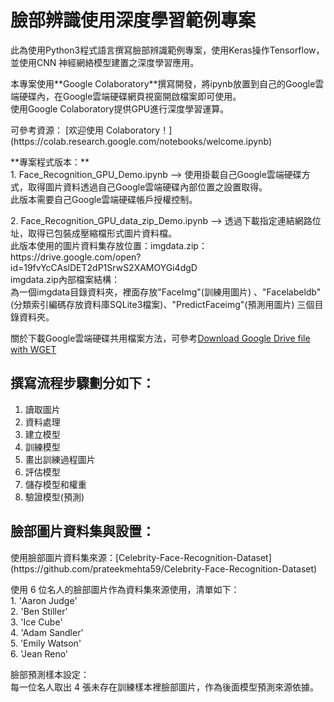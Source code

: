 # 臉部辨識使用深度學習範例專案

<p>此為使用Python3程式語言撰寫臉部辨識範例專案，使用Keras操作Tensorflow，並使用CNN 神經網絡模型建置之深度學習應用。</p>

<p>
本專案使用**Google Colaboratory**撰寫開發，將ipynb放置到自己的Google雲端硬碟內，在Google雲端硬碟網頁視窗開啟檔案即可使用。 <br/>
使用Google Colaboratory提供GPU進行深度學習運算。
</p>

<p>
可參考資源：
[欢迎使用 Colaboratory！](https://colab.research.google.com/notebooks/welcome.ipynb)
</p>

<p>
**專案程式版本：** <br/>
1. Face_Recognition_GPU_Demo.ipynb --> 使用掛載自己Google雲端硬碟方式，取得圖片資料透過自己Google雲端硬碟內部位置之設置取得。<br/>
此版本需要自己Google雲端硬碟帳戶授權控制。<br/>
  
<p></p>
2. Face_Recognition_GPU_data_zip_Demo.ipynb --> 透過下載指定連結網路位址，取得已包裝成壓縮檔形式圖片資料檔。<br/>
此版本使用的圖片資料集存放位置：imgdata.zip：https://drive.google.com/open?id=19fvYcCAslDET2dP1SrwS2XAMOYGi4dgD <br/>
imgdata.zip內部檔案結構：<br/>
為一個imgdata目錄資料夾，裡面存放"FaceImg"(訓練用圖片) 、"Facelabeldb"(分類索引編碼存放資料庫SQLite3檔案)、"PredictFaceimg"(預測用圖片) 三個目錄資料夾。<br/>

關於下載Google雲端硬碟共用檔案方法，可參考[Download Google Drive file with WGET](https://gist.github.com/iamtekeste/3cdfd0366ebfd2c0d805) <br/>
</p>
 
撰寫流程步驟劃分如下：
----------------------------------------------------------------------------------------------------------------------------------
1. 讀取圖片<br/>
2. 資料處理<br/>
3. 建立模型<br/>
4. 訓練模型<br/>
5. 畫出訓練過程圖片<br/>
6. 評估模型<br/>
7. 儲存模型和權重<br/>
8. 驗證模型(預測)
</p>

臉部圖片資料集與設置：
----------------------------------------------------------------------------------------------------------------------------------
<p>使用臉部圖片資料集來源：[Celebrity-Face-Recognition-Dataset](https://github.com/prateekmehta59/Celebrity-Face-Recognition-Dataset) </p>

<p>
使用 6 位名人的臉部圖片作為資料集來源使用，清單如下：<br/>
1. 'Aaron Judge'<br/>
2. 'Ben Stiller'<br/>
3. 'Ice Cube'<br/>
4. 'Adam Sandler'<br/>
5. 'Emily Watson'<br/>
6. 'Jean Reno'<br/>
</p>

<p>
臉部預測樣本設定： <br/>
每一位名人取出 4 張未存在訓練樣本裡臉部圖片，作為後面模型預測來源依據。
</p>
